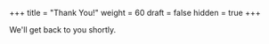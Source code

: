 +++
title = "Thank You!"
weight = 60
draft = false
hidden = true
+++

We'll get back to you shortly.

<script>
ga('set', 'page', '/#thankyou');
ga('send', 'pageview');
</script>
